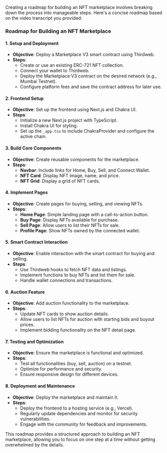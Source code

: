 
Creating a roadmap for building an NFT marketplace involves breaking down the process into manageable steps. Here's a concise roadmap based on the video transcript you provided:

### Roadmap for Building an NFT Marketplace

#### **1. Setup and Deployment**
- **Objective**: Deploy a Marketplace V3 smart contract using Thirdweb.
- **Steps**:
  - Create or use an existing ERC-721 NFT collection.
  - Connect your wallet to Thirdweb.
  - Deploy the Marketplace V3 contract on the desired network (e.g., Mumbai Testnet).
  - Configure platform fees and save the contract address for later use.

#### **2. Frontend Setup**
- **Objective**: Set up the frontend using Next.js and Chakra UI.
- **Steps**:
  - Initialize a new Next.js project with TypeScript.
  - Install Chakra UI for styling.
  - Set up the `_app.tsx` to include ChakraProvider and configure the active chain.

#### **3. Build Core Components**
- **Objective**: Create reusable components for the marketplace.
- **Steps**:
  - **Navbar**: Include links for Home, Buy, Sell, and Connect Wallet.
  - **NFT Card**: Display NFT image, name, and price.
  - **NFT Grid**: Display a grid of NFT cards.

#### **4. Implement Pages**
- **Objective**: Create pages for buying, selling, and viewing NFTs.
- **Steps**:
  - **Home Page**: Simple landing page with a call-to-action button.
  - **Buy Page**: Display NFTs available for purchase.
  - **Sell Page**: Allow users to list their NFTs for sale.
  - **Profile Page**: Show NFTs owned by the connected wallet.

#### **5. Smart Contract Interaction**
- **Objective**: Enable interaction with the smart contract for buying and selling.
- **Steps**:
  - Use Thirdweb hooks to fetch NFT data and listings.
  - Implement functions to buy NFTs and list them for sale.
  - Handle wallet connections and transactions.

#### **6. Auction Feature**
- **Objective**: Add auction functionality to the marketplace.
- **Steps**:
  - Update NFT cards to show auction details.
  - Allow users to list NFTs for auction with starting bids and buyout prices.
  - Implement bidding functionality on the NFT detail page.

#### **7. Testing and Optimization**
- **Objective**: Ensure the marketplace is functional and optimized.
- **Steps**:
  - Test all functionalities (buy, sell, auction) on a testnet.
  - Optimize for performance and security.
  - Ensure responsive design for different devices.

#### **8. Deployment and Maintenance**
- **Objective**: Deploy the marketplace and maintain it.
- **Steps**:
  - Deploy the frontend to a hosting service (e.g., Vercel).
  - Regularly update dependencies and monitor for security vulnerabilities.
  - Engage with the community for feedback and improvements.

This roadmap provides a structured approach to building an NFT marketplace, allowing you to focus on one step at a time without getting overwhelmed by the details.
